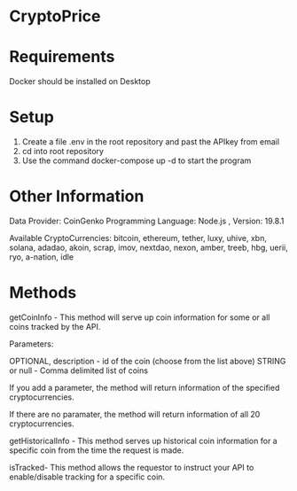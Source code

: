 # CryptoPrice

# Requirements
Docker should be installed on Desktop

# Setup 

1) Create a file .env in the root repository and past the APIkey from email 
2) cd into root repository
3) Use the command docker-compose up -d to start the program

# Other Information
Data Provider: CoinGenko 
Programming Language: Node.js , Version: 19.8.1

Available CryptoCurrencies: 
bitcoin,
ethereum, 
tether, 
luxy, 
uhive,
xbn,
solana,
adadao,
akoin,
scrap, 
imov,
nextdao,
nexon,
amber,
treeb,
hbg,
uerii,
ryo,
a-nation,
idle

# Methods

getCoinInfo - This method will serve up coin information for some or all coins tracked by the API.

Parameters: 

OPTIONAL, description - id of the coin (choose from the list above)
STRING or null - Comma delimited list of coins

If you add a parameter, the method will return information of the specified cryptocurrencies.

If there are no paramater, the method will return information of all 20 cryptocurrencies.

getHistoricalInfo - This method serves up historical coin information for a specific coin from the time the request is made.

isTracked- This method allows the requestor to instruct your API to enable/disable tracking for a specific coin.
